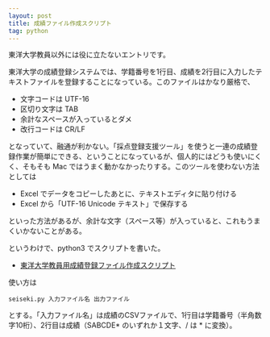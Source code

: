 ```yaml
---
layout: post
title: 成績ファイル作成スクリプト
tag: python
---
```

東洋大学教員以外には役に立たないエントリです。

東洋大学の成績登録システムでは、学籍番号を1行目、成績を2行目に入力したテキストファイルを登録することになっている。このファイルはかなり厳格で、

- 文字コードは UTF-16
- 区切り文字は TAB
- 余計なスペースが入っているとダメ
- 改行コードは CR/LF

となっていて、融通が利かない。「採点登録支援ツール」を使うと一連の成績登録作業が簡単にできる、ということになっているが、個人的にはどうも使いにくく、そもそも Mac ではうまく動かなかったりする。このツールを使わない方法としては

- Excel でデータをコピーしたあとに、テキストエディタに貼り付ける
- Excel から「UTF-16 Unicode テキスト」で保存する

といった方法があるが、余計な文字（スペース等）が入っていると、これもうまくいかないことがある。

というわけで、python3 でスクリプトを書いた。

- [東洋大学教員用成績登録ファイル作成スクリプト](https://gist.github.com/sekika/20f65cb7e2eed1cd84d4)

使い方は

~~~
seiseki.py 入力ファイル名 出力ファイル
~~~

とする。「入力ファイル名」は成績のCSVファイルで、1行目は学籍番号（半角数字10桁）、2行目は成績（SABCDE* のいずれか１文字、/ は * に変換）。
